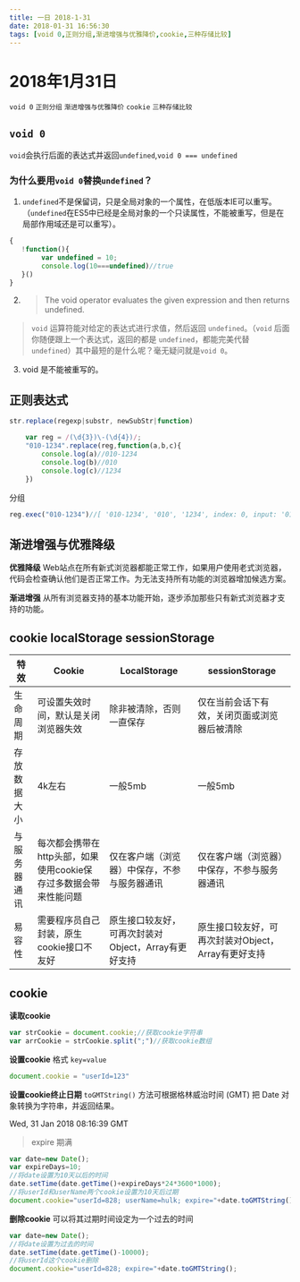 ```yaml
---
title: 一日 2018-1-31
date: 2018-01-31 16:56:30
tags: [void 0,正则分组,渐进增强与优雅降价,cookie,三种存储比较]
---
```

<!--more-->
# 2018年1月31日
`void 0` `正则分组` `渐进增强与优雅降价` `cookie` `三种存储比较`
## `void 0`

`void`会执行后面的表达式并返回`undefined`,`void 0 === undefined`

### 为什么要用`void 0`替换`undefined`？

1. `undefined`不是保留词，只是全局对象的一个属性，在低版本IE可以重写。（`undefined`在ES5中已经是全局对象的一个只读属性，不能被重写，但是在局部作用域还是可以重写）。
```js
{
   !function(){
        var undefined = 10;
        console.log(10===undefined)//true
   }()
}
```
2. > The void operator evaluates the given expression and then returns undefined.
  > `void` 运算符能对给定的表达式进行求值，然后返回 `undefined`。（`void` 后面你随便跟上一个表达式，返回的都是 `undefined`，都能完美代替` undefined`）其中最短的是什么呢？毫无疑问就是` void 0 `。
3. void 是不能被重写的。

## 正则表达式
```js
str.replace(regexp|substr, newSubStr|function)
```
```js
    var reg = /(\d{3})\-(\d{4})/;
    "010-1234".replace(reg,function(a,b,c){
        console.log(a)//010-1234
        console.log(b)//010
        console.log(c)//1234
    })
```
分组
```js
reg.exec("010-1234")//[ '010-1234', '010', '1234', index: 0, input: '010-1234' ]
```
## 渐进增强与优雅降级
**优雅降级**
Web站点在所有新式浏览器都能正常工作，如果用户使用老式浏览器，代码会检查确认他们是否正常工作。为无法支持所有功能的浏览器增加候选方案。

**渐进增强**
从所有浏览器支持的基本功能开始，逐步添加那些只有新式浏览器才支持的功能。
## cookie localStorage sessionStorage

| 特效     | Cookie                                | LocalStorage                    | sessionStorage                  |
| ------ | ------------------------------------- | ------------------------------- | ------------------------------- |
| 生命周期   | 可设置失效时间，默认是关闭浏览器失效                    | 除非被清除，否则一直保存                    | 仅在当前会话下有效，关闭页面或浏览器后被清除          |
| 存放数据大小 | 4k左右                                  | 一般5mb                           | 一般5mb                           |
| 与服务器通讯 | 每次都会携带在http头部，如果使用cookie保存过多数据会带来性能问题 | 仅在客户端（浏览器）中保存，不参与服务器通讯          | 仅在客户端（浏览器）中保存，不参与服务器通讯          |
| 易容性    | 需要程序员自己封装，原生cookie接口不友好               | 原生接口较友好，可再次封装对Object，Array有更好支持 | 原生接口较友好，可再次封装对Object，Array有更好支持 |

## cookie
**读取cookie**
```js
var strCookie = document.cookie;//获取cookie字符串
var arrCookie = strCookie.split(";")//获取cookie数组
```

**设置cookie**
格式 `key=value`
```js
document.cookie = "userId=123"
```

**设置cookie终止日期**
`toGMTString()` 方法可根据格林威治时间 (GMT) 把 Date 对象转换为字符串，并返回结果。

Wed, 31 Jan 2018 08:16:39 GMT

> expire 期满
```js
var date=new Date(); 
var expireDays=10; 
//将date设置为10天以后的时间 
date.setTime(date.getTime()+expireDays*24*3600*1000); 
//将userId和userName两个cookie设置为10天后过期 
document.cookie="userId=828; userName=hulk; expire="+date.toGMTString(); 
```
**删除cookie**
可以将其过期时间设定为一个过去的时间
```js
var date=new Date(); 
//将date设置为过去的时间 
date.setTime(date.getTime()-10000); 
//将userId这个cookie删除 
document.cookie="userId=828; expire="+date.toGMTString(); 


```